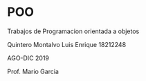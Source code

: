 # POO
Trabajos de Programacion orientada a objetos

Quintero Montalvo Luis Enrique 18212248

AGO-DIC 2019

Prof. Mario Garcia

